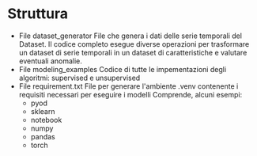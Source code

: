 # Struttura
- File dataset_generator
  File che genera i dati delle serie temporali del Dataset.
  Il codice completo esegue diverse operazioni per trasformare un dataset di serie temporali in un dataset di caratteristiche e valutare eventuali anomalie.
- File modeling_examples
  Codice di tutte le impementazioni degli algoritmi: supervised e unsupervised
- File requirement.txt
  File per generare l'ambiente .venv contenente i requisiti necessari per eseguire i modelli
  Comprende, alcuni esempi:
  - pyod
  - sklearn
  - notebook
  - numpy
  - pandas
  - torch
